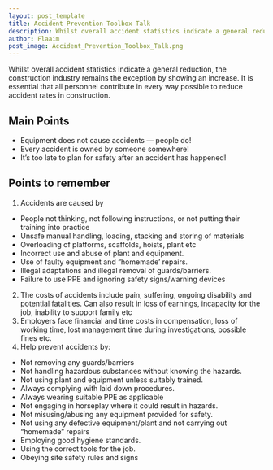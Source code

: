```yaml
---
layout: post_template
title: Accident Prevention Toolbox Talk 
description: Whilst overall accident statistics indicate a general reduction, the construction industry remains the exception by showing an increase. It is essential that all personnel contribute in every way possible to reduce accident rates in construction.
author: Flaaim
post_image: Accident_Prevention_Toolbox_Talk.png
---
```


Whilst overall accident statistics indicate a general reduction, the construction industry remains the exception by showing an increase. It is essential that all personnel contribute in every way possible to reduce accident rates in construction.
## Main Points
-	Equipment does not cause accidents — people do!
-	Every accident is owned by someone somewhere!
-	It’s too late to plan for safety after an accident has happened!
## Points to remember
1.	Accidents are caused by
-	People not thinking, not following instructions, or not putting their training into practice
-	Unsafe manual handling, loading, stacking and storing of materials
-	Overloading of platforms, scaffolds, hoists, plant etc
-	Incorrect use and abuse of plant and equipment.
-	Use of faulty equipment and “homemade’ repairs.
-	Illegal adaptations and illegal removal of guards/barriers.
-	Failure to use PPE and ignoring safety signs/warning devices
2.	The costs of accidents include pain, suffering, ongoing disability and potential fatalities. Can also result in loss of earnings, incapacity for the job, inability to support family etc
3.	Employers face financial and time costs in compensation, loss of working time, lost management time during investigations, possible fines etc.
4.	Help prevent accidents by:
-	Not removing any guards/barriers
-	Not handling hazardous substances without knowing the hazards.
-	Not using plant and equipment unless suitably trained.
-	Always complying with laid down procedures.  
-	Always wearing suitable PPE as applicable
-	Not engaging in horseplay where it could result in hazards.
-	Not misusing/abusing any equipment provided for safety.
-	Not using any defective equipment/plant and not carrying out “homemade” repairs
-	Employing good hygiene standards.
-	Using the correct tools for the job.
-	Obeying site safety rules and signs
